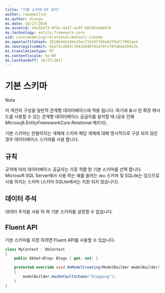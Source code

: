 ```yaml
---
title: "기본 스키마-EF 코어"
author: rowanmiller
ms.author: divega
ms.date: 10/27/2016
ms.assetid: e6e58473-9f5e-4a1f-ac0f-b87d2cbb667e
ms.technology: entity-framework-core
uid: core/modeling/relational/default-schema
ms.openlocfilehash: 26106deb2d4e35ecf33e97790a83f9af77991aed
ms.sourcegitcommit: 01a75cd483c1943ddd6f82af971f07abde20912e
ms.translationtype: MT
ms.contentlocale: ko-KR
ms.lasthandoff: 10/27/2017
---
```

# <a name="default-schema"></a>기본 스키마

> [!NOTE]  
> 이 섹션의 구성을 일반적 관계형 데이터베이스에 적용 됩니다. 여기에 표시 된 확장 메서드를 사용할 수 있는 관계형 데이터베이스 공급자를 설치할 때 (공유 인해 *Microsoft.EntityFrameworkCore.Relational* 패키지).

기본 스키마는 만들어지는 개체에 스키마 해당 개체에 대해 명시적으로 구성 되지 않은 경우 데이터베이스 스키마를 사용 합니다.

## <a name="conventions"></a>규칙

규칙에 따라 데이터베이스 공급자는 가장 적합 한 기본 스키마를 선택 합니다. Microsoft SQL Server에서 사용 하는 예를 들어는 `dbo` 스키마 및 SQLite는 있으므로 사용 하지는 스키마 (스키마 SQLite에서는 지원 되지 않습니다).

## <a name="data-annotations"></a>데이터 주석

데이터 주석을 사용 하 여 기본 스키마를 설정할 수 없습니다.

## <a name="fluent-api"></a>Fluent API

기본 스키마를 지정 하려면 Fluent API를 사용할 수 있습니다.

<!-- [!code-csharp[Main](samples/core/relational/Modeling/FluentAPI/Samples/Relational/DefaultSchema.cs?highlight=7)] -->
``` csharp
class MyContext : DbContext
{
    public DbSet<Blog> Blogs { get; set; }

    protected override void OnModelCreating(ModelBuilder modelBuilder)
    {
        modelBuilder.HasDefaultSchema("blogging");
    }
}
```

